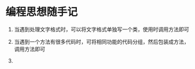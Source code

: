 # 编程思想随手记

1.  当遇到处理文字格式时，可以将文字格式单独写一个类，使用时调用方法即可

2.  当遇到一个方法有很多代码时，可将相同功能的代码分组，然后包装成方法，调用方法即可

3.  
